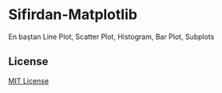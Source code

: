 # Sifirdan-Matplotlib
En baştan Line Plot, Scatter Plot, Histogram, Bar Plot, Subplots






## License
[MIT License](./LICENSE)
